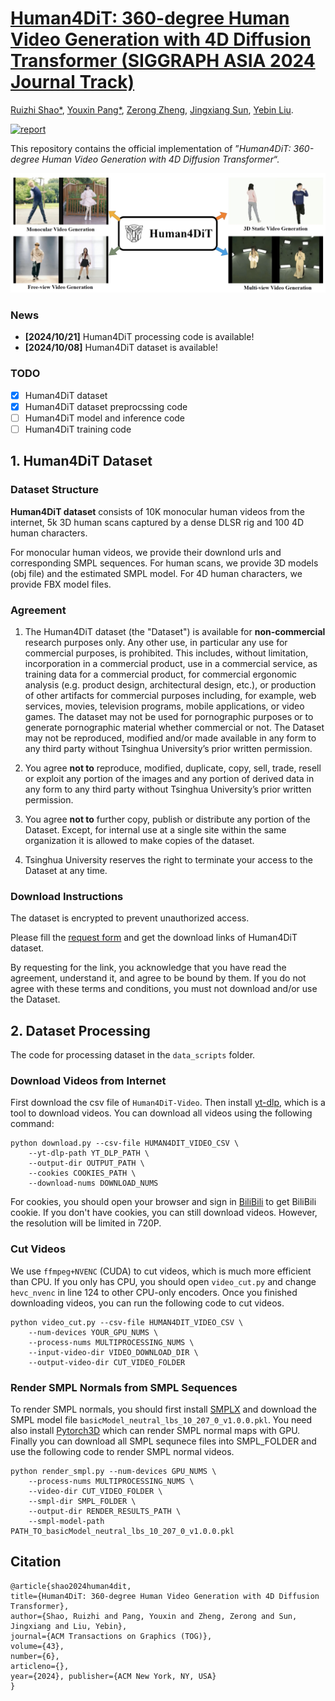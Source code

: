 # [Human4DiT: 360-degree Human Video Generation with 4D Diffusion Transformer (SIGGRAPH ASIA 2024 Journal Track)](https://human4dit.github.io)
[Ruizhi Shao*](https://dsaurus.github.io/saurus/), [Youxin Pang*](), [Zerong Zheng](http://zhengzerong.github.io/), [Jingxiang Sun](https://mrtornado24.github.io), [Yebin Liu](http://www.liuyebin.com/).

[![report](https://img.shields.io/badge/arxiv-report-red)](https://arxiv.org/abs/2405.17405)

This repository contains the official implementation of ”*Human4DiT: 360-degree Human Video Generation with 4D Diffusion Transformer*“.

![Teaser Image](assets/teaser.png)

### News
* **[2024/10/21]** Human4DiT processing code is available!
* **[2024/10/08]** Human4DiT dataset is available!


### TODO
- [x] Human4DiT dataset
- [x] Human4DiT dataset preprocssing code
- [ ] Human4DiT model and inference code
- [ ] Human4DiT training code

## 1. Human4DiT Dataset

### Dataset Structure
**Human4DiT dataset** consists of 10K monocular human videos from the internet, 5k 3D human scans captured by a dense DLSR rig and 100 4D human characters. 

For monocular human videos, we provide their downlond urls and corresponding SMPL sequences. For human scans, we provide 3D models (obj file) and the estimated SMPL model. For 4D human characters, we provide FBX model files.

### Agreement
1. The Human4DiT dataset (the "Dataset") is available for **non-commercial** research purposes only. Any other use, in particular any use for commercial purposes, is prohibited. This includes, without limitation, incorporation in a commercial product, use in a commercial service, as training data for a commercial product, for commercial ergonomic analysis (e.g. product design, architectural design, etc.), or production of other artifacts for commercial purposes including, for example, web services, movies, television programs, mobile applications, or video games. The dataset may not be used for pornographic purposes or to generate pornographic material whether commercial or not. The Dataset may not be reproduced, modified and/or made available in any form to any third party without Tsinghua University’s prior written permission.

2. You agree **not to** reproduce, modified, duplicate, copy, sell, trade, resell or exploit any portion of the images and any portion of derived data in any form to any third party without Tsinghua University’s prior written permission.

3. You agree **not to** further copy, publish or distribute any portion of the Dataset. Except, for internal use at a single site within the same organization it is allowed to make copies of the dataset.

4. Tsinghua University reserves the right to terminate your access to the Dataset at any time.

### Download Instructions 
The dataset is encrypted to prevent unauthorized access.

Please fill the [request form](https://docs.google.com/forms/d/e/1FAIpQLScMfdqBL3e1fLfka3THCo2Kmuf6Wzv0q-iFMshao3D3u6ZFHQ/viewform?usp=sf_link) and get the download links of Human4DiT dataset.

By requesting for the link, you acknowledge that you have read the agreement, understand it, and agree to be bound by them. If you do not agree with these terms and conditions, you must not download and/or use the Dataset.

## 2. Dataset Processing

The code for processing dataset in the ```data_scripts``` folder.

### Download Videos from Internet

First download the csv file of ```Human4DiT-Video```. Then install [yt-dlp](https://github.com/yt-dlp/yt-dlp), which is a tool to download videos. You can download all videos using the following command:
```
python download.py --csv-file HUMAN4DIT_VIDEO_CSV \
    --yt-dlp-path YT_DLP_PATH \
    --output-dir OUTPUT_PATH \
    --cookies COOKIES_PATH \
    --download-nums DOWNLOAD_NUMS
```

For cookies, you should open your browser and sign in [BiliBili]("https://www.bilibili.com/) to get BiliBili cookie. If you don't have cookies, you can still download videos. However, the resolution will be limited in 720P.

### Cut Videos

We use ```ffmpeg+NVENC``` (CUDA) to cut videos, which is much more efficient than CPU. If you only has CPU, you should open ```video_cut.py``` and change ```hevc_nvenc``` in line 124 to other CPU-only encoders. Once you finished downloading videos, you can run the following code to cut videos.

```
python video_cut.py --csv-file HUMAN4DIT_VIDEO_CSV \
    --num-devices YOUR_GPU_NUMS \
    --process-nums MULTIPROCESSING_NUMS \
    --input-video-dir VIDEO_DOWNLOAD_DIR \
    --output-video-dir CUT_VIDEO_FOLDER
```

### Render SMPL Normals from SMPL Sequences

To render SMPL normals, you should first install [SMPLX](https://github.com/vchoutas/smplx/tree/main) and download the SMPL model file ```basicModel_neutral_lbs_10_207_0_v1.0.0.pkl```. You need also install [Pytorch3D](https://github.com/facebookresearch/pytorch3d) which can render SMPL normal maps with GPU. Finally you can download all SMPL sequnece files into SMPL_FOLDER and use the following code to render SMPL normal videos.

```
python render_smpl.py --num-devices GPU_NUMS \
    --process-nums MULTIPROCESSING_NUMS \
    --video-dir CUT_VIDEO_FOLDER \
    --smpl-dir SMPL_FOLDER \
    --output-dir RENDER_RESULTS_PATH \
    --smpl-model-path PATH_TO_basicModel_neutral_lbs_10_207_0_v1.0.0.pkl
```

## Citation
```
@article{shao2024human4dit,
title={Human4DiT: 360-degree Human Video Generation with 4D Diffusion Transformer},
author={Shao, Ruizhi and Pang, Youxin and Zheng, Zerong and Sun, Jingxiang and Liu, Yebin},
journal={ACM Transactions on Graphics (TOG)},
volume={43},
number={6},
articleno={},
year={2024}, publisher={ACM New York, NY, USA}
}
```